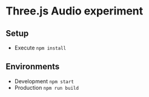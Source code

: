 # Three.js Audio experiment
## Setup

* Execute `npm install`

## Environments

* Development `npm start`
* Production `npm run build`
